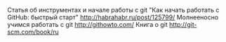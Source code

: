 Статья об инструментах и начале работы с git "Как начать работать с GitHub: быстрый старт" http://habrahabr.ru/post/125799/
Молнееносно учимся работать с git http://githowto.com/
Книга о git http://git-scm.com/book/ru
